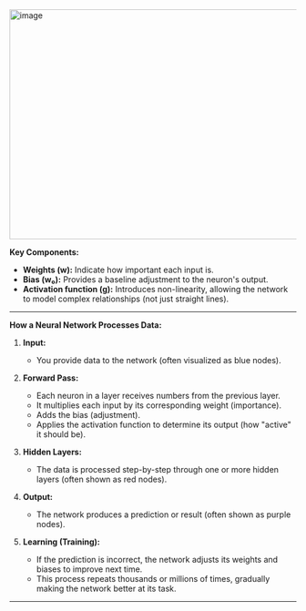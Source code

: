 
<img width="655" height="404" alt="image" src="https://github.com/user-attachments/assets/76bbf46b-2249-4f42-8e35-cadb748b04b7" />

**Key Components:**

- **Weights (w):** Indicate how important each input is.
- **Bias (w₀):** Provides a baseline adjustment to the neuron's output.
- **Activation function (g):** Introduces non-linearity, allowing the network to model complex relationships (not just straight lines).

---

**How a Neural Network Processes Data:**

1. **Input:**  
   - You provide data to the network (often visualized as blue nodes).

2. **Forward Pass:**  
   - Each neuron in a layer receives numbers from the previous layer.
   - It multiplies each input by its corresponding weight (importance).
   - Adds the bias (adjustment).
   - Applies the activation function to determine its output (how "active" it should be).

3. **Hidden Layers:**  
   - The data is processed step-by-step through one or more hidden layers (often shown as red nodes).

4. **Output:**  
   - The network produces a prediction or result (often shown as purple nodes).

5. **Learning (Training):**  
   - If the prediction is incorrect, the network adjusts its weights and biases to improve next time.
   - This process repeats thousands or millions of times, gradually making the network better at its task.

---
